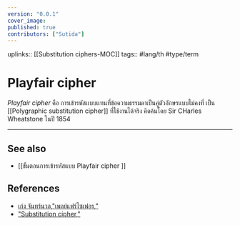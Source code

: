 ```yaml
---
version: "0.0.1"
cover_image:
published: true
contributors: ["Sutida"]
---
```

uplinks:: [[Substitution ciphers-MOC]]
tags:: #lang/th #type/term 

# Playfair cipher
 *Playfair cipher* คือ การเข้ารหัสเเบบเเทนที่ข้อความธรรมดาเป็นคู่ตัวอักษรแบบไม่คงที่ เป็น [[Polygraphic substitution cipher]] ที่ใช้งานได้จริง คิดค้นโดย Sir CHarles Wheatstone ในปี 1854

---
## See also
- [[ขั้นตอนการเข้ารหัสแบบ Playfair cipher ]]
## References
- [เก่ง จันทร์นวล,"เพลย์แฟร์ไซเฟอร,"](http://blog.bru.ac.th/wp-content/uploads/2020/09/flayfair.pdf)
- ["Substitution cipher,"](https://cryptography.fandom.com/wiki/Substitution_cipher#Polygraphic_substitution)
